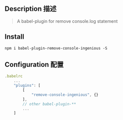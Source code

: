 ## Description 描述
>  A babel-plugin for remove console.log statement

## Install
```
npm i babel-plugin-remove-console-ingenious -S

```
## Configuration 配置
```javascript
.babelrc
    ...
    "plugins": [
        [
            "remove-console-ingenious", {}
        ],
        // other babel-plugin-**
        ...
    ]

```